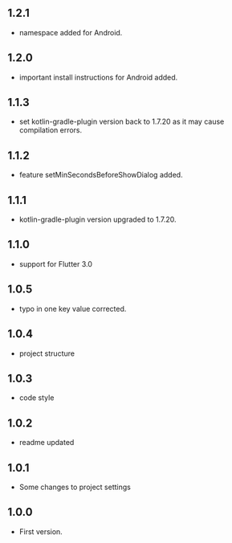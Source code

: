 ## 1.2.1

* namespace added for Android.

## 1.2.0

* important install instructions for Android added.

## 1.1.3

* set kotlin-gradle-plugin version back to 1.7.20 as it may cause compilation errors.

## 1.1.2

* feature setMinSecondsBeforeShowDialog added.

## 1.1.1

* kotlin-gradle-plugin version upgraded to 1.7.20.

## 1.1.0

* support for Flutter 3.0

## 1.0.5

* typo in one key value corrected.

## 1.0.4

* project structure

## 1.0.3

* code style

## 1.0.2

* readme updated

## 1.0.1

* Some changes to project settings

## 1.0.0

* First version.







